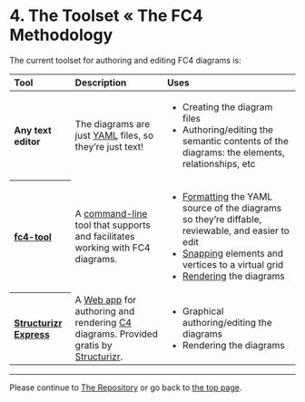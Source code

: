 # 4. The Toolset « The FC4 Methodology

The current toolset for authoring and editing FC4 diagrams is:

<table>
  <thead>
    <tr>
      <th align="left">Tool</th>
      <th align="left">Description</th>
      <th align="left">Uses</th>
    </tr>
  </thead>
  <tbody>
    <tr>
      <th align="left">Any text editor</th>
      <td>The diagrams are just <a href="https://yaml.org/">YAML</a> files, so they’re just
          text!</td>
      <td>
        <ul>
          <li>Creating the diagram files</li>
          <li>Authoring/editing the semantic contents of the diagrams: the elements, relationships, etc</li>
        </ul>
      </td>
    </tr>
    <tr>
      <th align="left"><a href="../tool/">fc4-tool</a></th>
      <td>A <a href="https://en.wikipedia.org/wiki/Command-line_interface">command-line</a> tool
          that supports and facilitates working with FC4 diagrams.</td>
      <td>
        <ul>
          <li><a href="../tool/#formatting">Formatting</a> the YAML source of the diagrams so
              they’re diffable, reviewable, and easier to edit</li>
          <li><a href="../tool/#snapping">Snapping</a> elements and vertices to a virtual grid</li>
          <li><a href="../tool/#rendering">Rendering</a> the diagrams</li>
        </ul>
      </td>
    </tr>
    <tr>
      <th align="left"><a href="https://structurizr.com/help/express">Structurizr Express</a></th>
      <td>A <a href="https://en.wikipedia.org/wiki/Web_application">Web app</a> for authoring and
          rendering <a href="https://c4model.com/">C4</a> diagrams. Provided gratis by
          <a href="https://structurizr.com/">Structurizr</a>.</td>
      <td>
        <ul>
          <li>Graphical authoring/editing the diagrams</li>
          <li>Rendering the diagrams</li>
        </ul>
      </td>
    </tr>
  </tbody>
</table>

----

Please continue to [The Repository](repository.md) or go back to [the top page](README.md).
